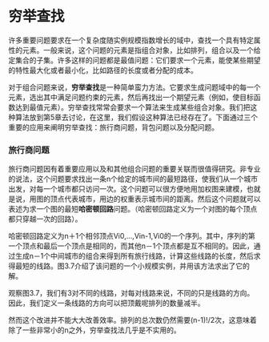 穷举查找
=======

许多重要问题要求在一个复杂度随实例规模指数增长的域中，查找一个具有特定属性的元素。一般来说，这个问题的元素是指组合对象，比如排列，组合以及一个给定集合的子集。许多这样的问题都是最值问题：它们要求一个元素，能使某些期望的特性最大化或者最小化，比如路径的长度或者分配的成本。

对于组合问题来说，**穷举查找**是一种简单蛮力方法。它要求生成问题域中的每一个元素，选出其中满足问题约束的元素，然后再找出一个期望元素（例如，使目标函数达到最值元素）。穷举查找常常会要求一个算法来生成某些组合对象。我们把这种算法放到第5章去讨论，在这里，我们假设这种算法已经存在了。下面通过三个重要的应用来阐明穷举查找：旅行商问题，背包问题以及分配问题。

### 旅行商问题

旅行商问题因有着重要应用以及和其他组合问题的重要关联而很值得研究。非专业的说法，这个问题要求找出一条n个给定的城市间的最短路径，使我们从一个城市出发，对每一个城市都只访问一次。这个问题可以很方便地用加权图来建模，也就是说，用图的顶点代表城市，用边的权重表示城市间的距离。然后这个问题就可以表述为求一个图的最短**哈密顿回路**问题。（哈密顿回路定义为一个对图的每个顶点都只穿越一次的回路）。

哈密顿回路定义为n＋1个相邻顶点Vi0,...,Vin-1,Vi0的一个序列。其中，序列的第一个顶点和最后一个顶点是相同的，而其他n－1个顶点都是互不相同的。因此，通过生成n－1个中间城市的组合来得到所有旅行线路，计算这些线路的长度，然后求得最短的线路。图3.7介绍了该问题的一个小规模实例，并用该方法求出了它的解。



观察图3.7，我们有3对不同的线路，对每对线路来说，不同的只是线路的方向。因此，我们定义一条线路的方向可以把顶戴呢排列的数量减半。

然而这个改进并不能大大改善效率。排列的总次数仍然需要(n-1)!/2次，这意味着除了一些非常小的n之外，穷举查找法几乎是不实用的。

